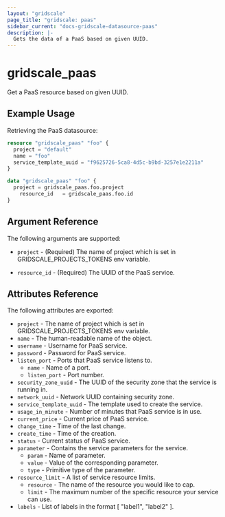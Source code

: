 ```yaml
---
layout: "gridscale"
page_title: "gridscale: paas"
sidebar_current: "docs-gridscale-datasource-paas"
description: |-
  Gets the data of a PaaS based on given UUID.
---
```


# gridscale_paas

Get a PaaS resource based on given UUID.

## Example Usage

Retrieving the PaaS datasource:

```terraform
resource "gridscale_paas" "foo" {
  project = "default"
  name = "foo"
  service_template_uuid = "f9625726-5ca8-4d5c-b9bd-3257e1e2211a"
}

data "gridscale_paas" "foo" {
  project = gridscale_paas.foo.project
	resource_id   = gridscale_paas.foo.id
}
```

## Argument Reference

The following arguments are supported:

* `project` - (Required) The name of project which is set in GRIDSCALE_PROJECTS_TOKENS env variable.

* `resource_id` - (Required) The UUID of the PaaS service.

## Attributes Reference

The following attributes are exported:

* `project` - The name of project which is set in GRIDSCALE_PROJECTS_TOKENS env variable.
* `name` - The human-readable name of the object.
* `username` - Username for PaaS service.
* `password` - Password for PaaS service.
* `listen_port` - Ports that PaaS service listens to.
    * `name` - Name of a port.
    * `listen_port` - Port number.
* `security_zone_uuid` - The UUID of the security zone that the service is running in.
* `network_uuid` - Network UUID containing security zone.
* `service_template_uuid` - The template used to create the service.
* `usage_in_minute` - Number of minutes that PaaS service is in use.
* `current_price` - Current price of PaaS service.
* `change_time` - Time of the last change.
* `create_time` - Time of the creation.
* `status` - Current status of PaaS service.
* `parameter` - Contains the service parameters for the service.
    * `param` - Name of parameter.
    * `value` - Value of the corresponding parameter.
    * `type` - Primitive type of the parameter.
* `resource_limit` - A list of service resource limits.
    * `resource` - The name of the resource you would like to cap.
    * `limit` - The maximum number of the specific resource your service can use.
* `labels` - List of labels in the format [ "label1", "label2" ].
